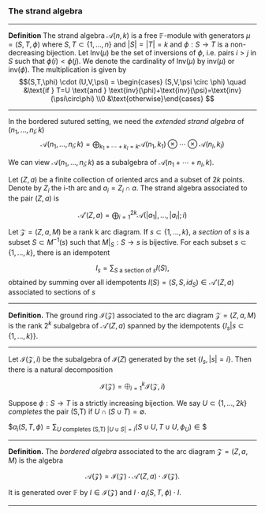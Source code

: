 ### The strand algebra

---
**Definition** The strand algebra $\mathcal{A}(n,k)$ is a free $\mathbb{F}$-module with generators $\mu=(S,T,\phi)$ where $S,T \subset \{1,...,n\}$ and $|S|=|T|=k$ and $\phi:S \to T$ is a non-decreasing bijection. Let $\text{Inv}(\mu)$ be the set of inversions of $\phi$, i.e. pairs $i > j$ in $S$ such that $\phi(i) < \phi (j)$. We denote the cardinality of $\text{Inv}(\mu)$ by $\text{inv}(\mu)$ or $\text{inv}(\phi)$. 
The multiplication is given by
$$(S,T,\phi) \cdot (U,V,\psi) = \begin{cases} (S,V,\psi \circ \phi) \quad &\text{if } T=U \text{and } \text{inv}(\phi)+\text{inv}(\psi)=\text{inv}(\psi\circ\phi) \\0 &\text{otherwise}\end{cases} $$

---

In the bordered sutured setting, we need the *extended strand algebra* of $(n_1,...,n_l;k)$
$$\mathcal{A}(n_1,...,n_l;k) = \bigoplus_{k_1+\cdots+k_l=k} \mathcal{A}(n_1,k_1)\otimes\cdots\otimes\mathcal{A}(n_l,k_l)$$

We can view $\mathcal{A}(n_1,...,n_l;k)$ as a subalgebra of $\mathcal{A}(n_1+\cdots+n_l,k)$.

Let $(Z,a)$ be a finite collection of oriented arcs and a subset of $2k$ points. Denote by $Z_i$ the i-th arc and $a_i=Z_i \cap a$. The strand algebra associated to the pair $(Z,a)$ is

$$\mathcal{A}'(Z,a) = \bigoplus_{i=1}^{2k}\mathcal{A}(|a_1|,...,|a_l|;i)$$

Let $\mathcal{Z} = (Z, a, M)$ be a rank k arc diagram. If $s\subset\{1,...,k\}$, a *section* of $s$ is a subset $S \subset M^{-1}(s)$ such that $M|_S: S \to s$ is bijective. For each subset $s \subset \{1,...,k\}$, there is an idempotent 

$$I_s=\sum_{S \text{ a section of } s} I(S),$$obtained by summing over all idempotents $I(S) = (S,S,id_S) \in \mathcal{A}'(Z,a)$ associated to sections of $s$

---
**Definition.** The ground ring $\mathcal{I}(\mathcal{Z})$ associated to the arc diagram $\mathcal{Z}=(Z,a,M)$ is the rank $2^k$ subalgebra of $\mathcal{A}'(Z,a)$ spanned by the idempotents $\{I_s | s \subset \{1,...,k\}\}$.

---

Let $\mathcal{I}(\mathcal{Z},i)$ be the subalgebra of $\mathcal{I}(Z)$ generated by the set $\{I_s, |s|=i\}$. Then there is a natural decomposition

$$\mathcal{I}(\mathcal{Z}) = \bigoplus_{i=1}^k \mathcal{I}(\mathcal{Z},i)$$

Suppose $\phi:S \to T$ is a strictly increasing bijection. We say $U \subset \{1,...,2k\}$ *completes* the pair (S,T) if $U \cap (S \cup T) = \emptyset$.

$$a_i(S,T,\phi) = \sum_{U \text{ completes (S,T) }|U \cup S| = i} (S\cup U, T\cup U, \phi_U) \in \$$

---
**Definition.** The *bordered algebra* associated to the arc diagram $\mathcal{Z}=(Z,a,M)$ is the algebra

$$\mathcal{A}(\mathcal{Z}) = \mathcal{I}(\mathcal{Z}) \cdot \mathcal{A}'(Z,a) \cdot \mathcal{I}(\mathcal{Z}).$$

It is generated over $\mathbb{F}$ by $I \in \mathcal{I}(\mathcal{Z})$ and $I\cdot a_i(S,T,\phi)\cdot I$.

---
<!--stackedit_data:
eyJoaXN0b3J5IjpbMTg0NTYzMTI5MSwtMTU3NDU0NjQ2NCwtMT
g1MjgwMjA4LDgzNTc0OTAyNCwtMTU0MTQzMjQ4NCwtMjY0NDQ5
Mzg5LDEzODc1NDA2MjksMzQ1NDQ4OTQyXX0=
-->